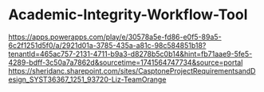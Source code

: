 # Academic-Integrity-Workflow-Tool
https://apps.powerapps.com/play/e/30578a5e-fd86-e0f5-89a5-6c2f1251d5f0/a/2921d01a-3785-435a-a81c-98c584851b18?tenantId=465ac757-2131-4711-b9a3-d8278b5c0b14&hint=fb71aae9-5fe5-4289-bdff-3c50a7a7862d&sourcetime=1741564747734&source=portal
https://sheridanc.sharepoint.com/sites/CasptoneProjectRequirementsandDesign_SYST36367_1251_93720-Liz-TeamOrange
